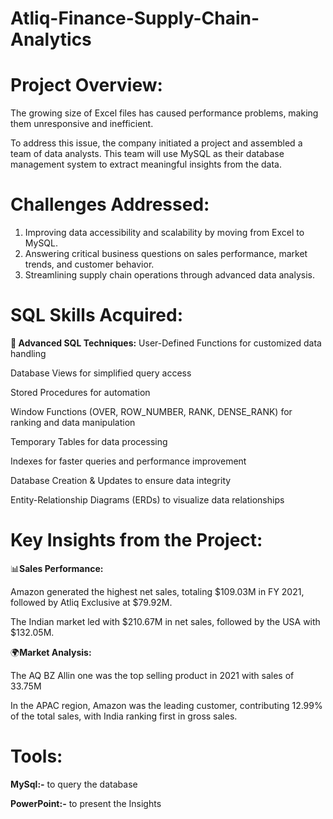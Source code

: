 # Atliq-Finance-Supply-Chain-Analytics

# Project Overview:
  The growing size of Excel files has caused performance problems, making them unresponsive and inefficient.
  
  To address this issue, the company initiated a project and assembled a team of data analysts. This team will use MySQL as their database management system to extract meaningful insights from the data.


#  Challenges Addressed:
1. Improving data accessibility and scalability by moving from Excel to MySQL.
2. Answering critical business questions on sales performance, market trends, and customer behavior.
3. Streamlining supply chain operations through advanced data analysis.


# SQL Skills Acquired:

**🔧 Advanced SQL Techniques:**
User-Defined Functions for customized data handling

Database Views for simplified query access

Stored Procedures for automation

Window Functions (OVER, ROW_NUMBER, RANK, DENSE_RANK) for ranking and data manipulation

Temporary Tables for data processing

Indexes for faster queries and performance improvement

Database Creation & Updates to ensure data integrity

Entity-Relationship Diagrams (ERDs) to visualize data relationships


# Key Insights from the Project:

📊**Sales Performance:**

Amazon generated the highest net sales, totaling $109.03M in FY 2021, followed by Atliq Exclusive at $79.92M.

The Indian market led with $210.67M in net sales, followed by the USA with $132.05M.

🌍**Market Analysis:**

The AQ BZ Allin one was the top selling product in 2021 with sales of 33.75M

In the APAC region, Amazon was the leading customer, contributing 12.99% of the total sales, with India ranking first in gross sales.

# Tools:
**MySql:-** to query the database

**PowerPoint:-** to present the Insights 
